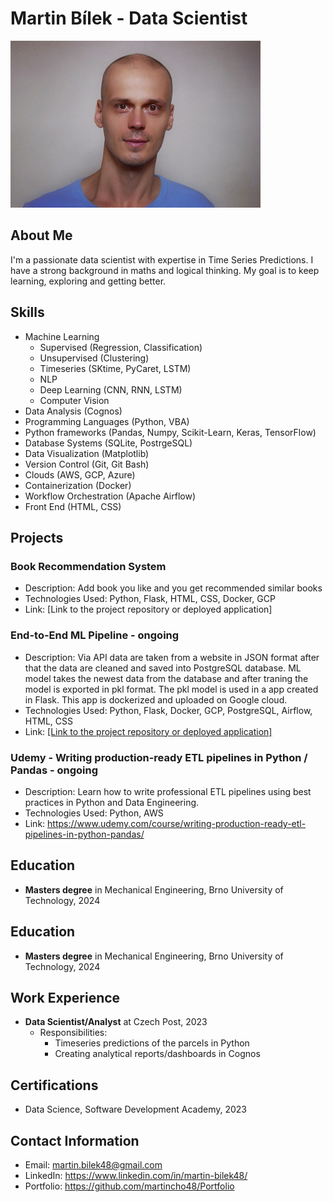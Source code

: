 # Martin Bílek - Data Scientist


<img src="images/personal.jpg" alt="Example Image" width="400">



## About Me
I'm a passionate data scientist with expertise in Time Series Predictions. I have a strong background in maths and logical thinking. My goal is to keep learning, exploring and getting better.

## Skills
- Machine Learning
  - Supervised (Regression, Classification)
  - Unsupervised (Clustering)
  - Timeseries (SKtime, PyCaret, LSTM)
  - NLP
  - Deep Learning (CNN, RNN, LSTM)
  - Computer Vision
- Data Analysis (Cognos)
- Programming Languages (Python, VBA)
- Python frameworks (Pandas, Numpy, Scikit-Learn, Keras, TensorFlow)
- Database Systems (SQLite, PostrgeSQL)
- Data Visualization (Matplotlib)
- Version Control (Git, Git Bash)
- Clouds (AWS, GCP, Azure)
- Containerization (Docker)
- Workflow Orchestration (Apache Airflow)
- Front End (HTML, CSS)

## Projects
### Book Recommendation System
- Description: Add book you like and you get recommended similar books
- Technologies Used: Python, Flask, HTML, CSS, Docker, GCP
- Link: [Link to the project repository or deployed application]

### End-to-End ML Pipeline - ongoing
- Description: Via API data are taken from a website in JSON format after that the data are cleaned and saved into PostgreSQL database. ML model takes the newest data from the database and after traning the model is exported in pkl format. The pkl model is used in a app created in Flask. This app is dockerized and uploaded on Google cloud. 
- Technologies Used: Python, Flask, Docker, GCP, PostgreSQL, Airflow, HTML, CSS
- Link: [[Link to the project repository or deployed application]](https://github.com/martincho48/Portfolio/tree/master/Machine_Learning/app_book%20recommendation%20system)

### Udemy - Writing production-ready ETL pipelines in Python / Pandas - ongoing
- Description: Learn how to write professional ETL pipelines using best practices in Python and Data Engineering.
- Technologies Used: Python, AWS
- Link: https://www.udemy.com/course/writing-production-ready-etl-pipelines-in-python-pandas/

## Education
- **Masters degree** in Mechanical Engineering, Brno University of Technology, 2024



## Education
- **Masters degree** in Mechanical Engineering, Brno University of Technology, 2024
## Work Experience
- **Data Scientist/Analyst** at Czech Post, 2023
  - Responsibilities: 
    - Timeseries predictions of the parcels in Python
    - Creating analytical reports/dashboards in Cognos

## Certifications
- Data Science, Software Development Academy, 2023

## Contact Information
- Email: martin.bilek48@gmail.com
- LinkedIn: https://www.linkedin.com/in/martin-bilek48/
- Portfolio: https://github.com/martincho48/Portfolio


